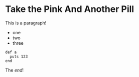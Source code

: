 # Take the Pink And Another Pill

This is a paragraph!


* one
* two
* three

```
def a 
  puts 123
end
```

The *end*!

